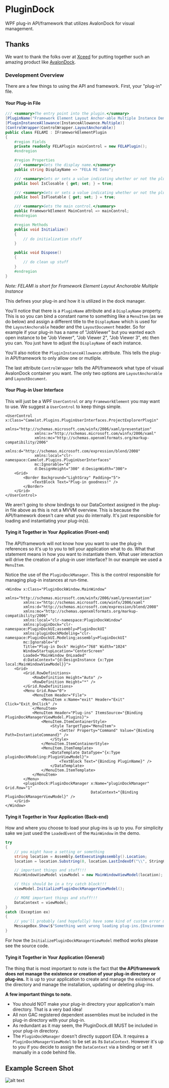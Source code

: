 # PluginDock
WPF plug-in API/framework that utilizes AvalonDock for visual management.

## Thanks
We want to thank the folks over at [Xceed](https://xceed.com/) for putting together such an amazing product like [AvalonDock](https://avalondock.codeplex.com/).

### Development Overview
There are a few things to using the API and framework. First, your "plug-in" file.

#### Your Plug-in File
```C#
/// <summary>The entry point into the plugin.</summary>
[PluginName("Framework Element Layout Anchor-able Multiple Instance Demo")]
[PluginInstanceAllowance(InstanceAllowance.Multiple)]
[ControlWrapper(ControlWrapper.LayoutAnchorable)]
public class FELAMI : IFrameworkElementPlugin
{
    #region Fields
    private readonly FELAPlugin mainControl = new FELAPlugin();
    #endregion

    #region Properties
    /// <summary>Gets the display name.</summary>
    public string DisplayName => "FELA MI Demo";

    /// <summary>Gets or sets a value indicating whether or not the plug-in is closable.</summary>
    public bool IsClosable { get; set; } = true;

    /// <summary>Gets or sets a value indicating whether or not the plug-in is floatable.</summary>
    public bool IsFloatable { get; set; } = true;

    /// <summary>Gets the main control.</summary>
    public FrameworkElement MainControl => mainControl;
    #endregion

    #region Methods
    public void Initialize()
    {
        // do initialization stuff
    }

    public void Dispose()
    {
        // do clean up stuff
    }
    #endregion
}
```
*Note: FELAMI is short for Framework Element Layout Anchorable Multiple Instance*

This defines your plug-in and how it is utilized in the dock manager. 

You'll notice that there is a `PluginName` attribute and a `DisplayName` property. This is so you can bind a constant name to something like a `MenuItem` (as we do below) and assign a different title to the `DisplayName` which is used for the `LayoutAnchorable` header and the `LayoutDocument` header. So for example if your plug-in has a name of "JobViewer" but you wanted each open instance to be "Job Viewer", "Job Viewer 2", "Job Viewer 3", etc then you can. You just have to adjust the `DisplayName` of each instance.

You'll also notice the `PluginInstanceAllowance` attribute. This tells the plug-in API/framework to only allow one or mutliple.

The last attribute `ControlWrapper` tells the API/framework what type of visual AvalonDock container you want. The only two options are `LayoutAnchorable` and `LayoutDocument`.

#### Your Plug-in User Interface
This will just be a WPF `UserControl` or any `FrameworkElement` you may want to use. We suggest a `UserControl` to keep things simple.

```XAML
<UserControl x:Class="Camelot.Plugins.PluginUserInterfaces.ProjectExplorerPlugin"
             xmlns="http://schemas.microsoft.com/winfx/2006/xaml/presentation"
             xmlns:x="http://schemas.microsoft.com/winfx/2006/xaml"
             xmlns:mc="http://schemas.openxmlformats.org/markup-compatibility/2006" 
             xmlns:d="http://schemas.microsoft.com/expression/blend/2008" 
             xmlns:local="clr-namespace:Camelot.Plugins.PluginUserInterfaces"
             mc:Ignorable="d" 
             d:DesignHeight="300" d:DesignWidth="300">
    <Grid>
        <Border Background="LightGray" Padding="5">
            <TextBlock Text="Plug-in goodness!" />
        </Border>
    </Grid>
</UserControl>
```

We aren't going to show bindings to our DataContext assigned in the plug-in file above as this is not a MVVM overview. This is because the API/framework doesn't care what you do internally. It's just responsible for loading and instantiating your plug-in(s).

#### Tying it Together in Your Application (Front-end)
The API/framework will not know how you want to use the plug-in references so it's up to you to tell your application what to do. What that statement means in how you want to instantiate them. What user interaction will drive the creation of a plug-in user interface? In our example we used a `MenuItem`. 

Notice the use of the `PluginDockManager`. This is the control responsible for managing plug-in instances at run-time.

```XAML
<Window x:Class="PluginDockWindow.MainWindow"
        xmlns="http://schemas.microsoft.com/winfx/2006/xaml/presentation"
        xmlns:x="http://schemas.microsoft.com/winfx/2006/xaml"
        xmlns:d="http://schemas.microsoft.com/expression/blend/2008"
        xmlns:mc="http://schemas.openxmlformats.org/markup-compatibility/2006"
        xmlns:local="clr-namespace:PluginDockWindow"
        xmlns:pluginDock="clr-namespace:PluginDockUI;assembly=PluginDockUI"
        xmlns:pluginDockModeling="clr-namespace:PluginDockUI.Modeling;assembly=PluginDockUI"
        mc:Ignorable="d"
        Title="Plug-in Dock" Height="768" Width="1024"
        WindowStartupLocation="CenterScreen"
        Loaded="MainWindow_OnLoaded"
        d:DataContext="{d:DesignInstance {x:Type local:MainWindowViewModel}}">
    <Grid>
        <Grid.RowDefinitions>
            <RowDefinition Height="Auto" />
            <RowDefinition Height="*" />
        </Grid.RowDefinitions>
        <Menu Grid.Row="0">
            <MenuItem Header="File">
                <MenuItem x:Name="exit" Header="Exit" Click="Exit_OnClick" />
            </MenuItem>
            <MenuItem Header="Plug-ins" ItemsSource="{Binding PluginDockManagerViewModel.Plugins}">
                <MenuItem.ItemContainerStyle>
                    <Style TargetType="MenuItem">
                        <Setter Property="Command" Value="{Binding Path=InstantiateCommand}" />
                    </Style>
                </MenuItem.ItemContainerStyle>
                <MenuItem.ItemTemplate>
                    <DataTemplate DataType="{x:Type pluginDockModeling:PluginViewModel}">
                        <TextBlock Text="{Binding PluginName}" />
                    </DataTemplate>
                </MenuItem.ItemTemplate>
            </MenuItem>
        </Menu>
        <pluginDock:PluginDockManager x:Name="pluginDockManager" Grid.Row="1"
                                      DataContext="{Binding PluginDockManagerViewModel}" />
    </Grid>
</Window>
```

#### Tying it Together in Your Application (Back-end)
How and where you choose to load your plug-ins is up to you. For simplicity sake we just used the `LoadedEvent` of the `MainWindow` in the demo.

```C#
try
{
    // you might have a setting or something
    string location = Assembly.GetExecutingAssembly().Location;
    location = location.Substring(0, location.LastIndexOf("\\", StringComparison.OrdinalIgnoreCase) + 1) + "Plugins\\";

    // important things and stuff!!!
    MainWindowViewModel viewModel = new MainWindowViewModel(location);

    // this should be in a try catch block!!!
    viewModel.InitializePluginDockManagerViewModel();

    // MORE important things and stuff!!!
    DataContext = viewModel;
}
catch (Exception ex)
{
    // you'll probably (and hopefully) have some kind of custom error messaging mechanism
    MessageBox.Show($"Something went wrong loading plug-ins.{Environment.NewLine}Exception{ex}");
}
```

For how the `InitializePluginDockManagerViewModel` method works please see the source code.

#### Tying it Together in Your Application (General)
The thing that is most important to note is the fact that **the API/framework does not manage the existence or creation of your plug-in directory or plug-ins.** It is up to your application to create and manage the existence of the directory and manage the installation, updating or deleting plug-ins.

**A few important things to note.**
- You should NOT make your plug-in directory your application's main directory. That is a very bad idea!
- All non GAC registered dependent assemblies must be included in the plug-in directory with your plug-in.
- As redundant as it may seem, the PluginDock.dll MUST be included in your plug-in directory.
- The `PluginDockManager` doesn't directly support EDA. It requires a `PluginDockManagerViewModel` to be set as its `DataContext`. However it's up to you if you decide to assign the `DataContext` via a binding or set it manually in a code behind file.



## Example Screen Shot
![alt text](https://github.com/DotNetDevCreationist/PluginDock/blob/master/PluginDock.png)